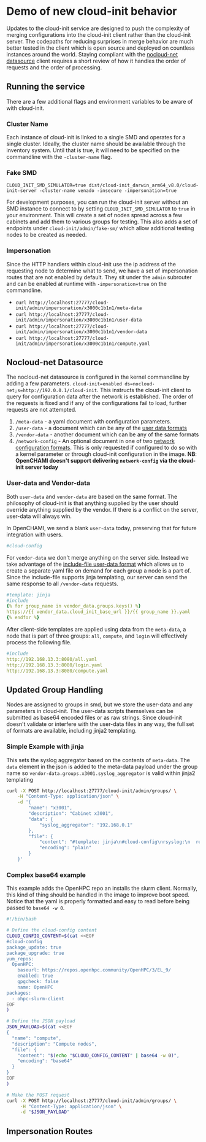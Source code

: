 # Demo of new cloud-init behavior

Updates to the cloud-init service are designed to push the complexity of merging configurations into the cloud-init client rather than the cloud-init server.  The codepaths for reducing surprises in merge behavior are much better tested in the client which is open source and deployed on countless instances around the world.  Staying compliant with the [nocloud-net datasource](https://cloudinit.readthedocs.io/en/latest/reference/datasources/nocloud.html) client requires a short review of how it handles the order of requests and the order of processing.

## Running the service

There are a few additional flags and environment variables to be aware of with cloud-init.

### Cluster Name

Each instance of cloud-init is linked to a single SMD and operates for a single cluster.  Ideally, the cluster name should be available through the inventory system.  Until that is true, it will need to be specified on the commandline with the `-cluster-name` flag.

### Fake SMD
```
CLOUD_INIT_SMD_SIMULATOR=true dist/cloud-init_darwin_arm64_v8.0/cloud-init-server -cluster-name venado -insecure -impersonation=true
```

For development purposes, you can run the cloud-init server without an SMD instance to connect to by setting `CLOUD_INIT_SMD_SIMULATOR` to `true` in your environment.  This will create a set of nodes spread across a few cabinets and add them to various groups for testing.  This also adds a set of endpoints under `cloud-init/admin/fake-sm/` which allow additional testing nodes to be created as needed.

### Impersonation

Since the HTTP handlers within cloud-init use the ip address of the requesting node to determine what to send, we have a set of impersonation routes that are not enabled by default.  They sit under the `admin` subrouter and can be enabled at runtime with `-impersonation=true` on the commandline.

* `curl http://localhost:27777/cloud-init/admin/impersonation/x3000c1b1n1/meta-data`
* `curl http://localhost:27777/cloud-init/admin/impersonation/x3000c1b1n1/user-data`
* `curl http://localhost:27777/cloud-init/admin/impersonation/x3000c1b1n1/vendor-data`
* `curl http://localhost:27777/cloud-init/admin/impersonation/x3000c1b1n1/compute.yaml`

## Nocloud-net Datasource

The nocloud-net datasource is configured in the kernel commandline by adding a few parameters. `cloud-init=enabled ds=nocloud-net;s=http://192.0.0.1/cloud-init`.  This instructs the cloud-init client to query for configuration data after the network is established.  The order of the requests is fixed and if any of the configurations fail to load, further requests are not attempted.

1. `/meta-data` - a yaml document with configuration parameters.
1. `/user-data` - a document which can be any of the [user data formats](https://cloudinit.readthedocs.io/en/latest/explanation/format.html#cloud-config-data)
1. `/vendor-data` - another document which can be any of the same formats
1. `/network-config` - An optional document in one of two [network configuration formats](https://cloudinit.readthedocs.io/en/latest/reference/network-config.html#network-config).  This is only requested if configured to do so with a kernel parameter or through cloud-init configuration in the image. __NB__: __OpenCHAMI doesn't support delivering `network-config` via the cloud-init server today__

### User-data and Vendor-data

Both `user-data` and `vendor-data` are based on the same format.  The philosophy of cloud-init is that anything supplied by the user should override anything supplied by the vendor.  If there is a conflict on the server, user-data will always win.

In OpenCHAMI, we send a blank `user-data` today, preserving that for future integration with users.

```yaml
#cloud-config
```

For `vendor-data` we don't merge anything on the server side.  Instead we take advantage of the [include-file user-data format](https://cloudinit.readthedocs.io/en/latest/explanation/format.html#include-file) which allows us to create a separate yaml file on demand for each group a node is a part of.  Since the include-file supports jinja templating, our server can send the same response to all `/vendor-data` requests.

```yaml
#template: jinja
#include
{% for group_name in vendor_data.groups.keys() %}
https://{{ vendor_data.cloud_init_base_url }}/{{ group_name }}.yaml
{% endfor %}
```

After client-side templates are applied using data from the `meta-data`, a node that is part of three groups: `all`, `compute`, and `login` will effectively process the following file.

```yaml
#include
http://192.168.13.3:8080/all.yaml
http://192.168.13.3:8080/login.yaml
http://192.168.13.3:8080/compute.yaml
```


## Updated Group Handling

Nodes are assigned to groups in smd, but we store the user-data and any parameters in cloud-init.  The user-data scripts themselves can be submitted as base64 encoded files or as raw strings. Since cloud-init doesn't validate or interfere with the user-data files in any way, the full set of formats are available, including jinja2 templating.

### Simple Example with jinja

This sets the syslog aggregator based on the contents of `meta-data`.  The `data` element in the json is added to the meta-data payload under the group name so `vendor-data.groups.x3001.syslog_aggregator` is valid within jinja2 templating

```bash
curl -X POST http://localhost:27777/cloud-init/admin/groups/ \
    -H "Content-Type: application/json" \
    -d '{
        "name": "x3001",
        "description": "Cabinet x3001",
        "data": {
            "syslog_aggregator": "192.168.0.1"
        },
        "file": {
            "content": "#template: jinja\n#cloud-config\nrsyslog:\n  remotes: {x3001: {{ vendor_data.groups[\"x3001\"].syslog_aggregator }}}\n  service_reload_command: auto\n",
            "encoding": "plain"
        }
    }'
```

### Complex base64 example

This example adds the OpenHPC repo an installs the slurm client.  Normally, this kind of thing should be handled in the image to improve boot speed.  Notice that the yaml is properly formatted and easy to read before being passed to `base64 -w 0`.

```bash
#!/bin/bash

# Define the cloud-config content
CLOUD_CONFIG_CONTENT=$(cat <<EOF
#cloud-config
package_update: true
package_upgrade: true
yum_repos:
  OpenHPC:
    baseurl: https://repos.openhpc.community/OpenHPC/3/EL_9/
    enabled: true
    gpgcheck: false
    name: OpenHPC
packages:
  - ohpc-slurm-client
EOF
)

# Define the JSON payload
JSON_PAYLOAD=$(cat <<EOF
{
  "name": "compute",
  "description": "Compute nodes",
  "file": {
    "content": "$(echo "$CLOUD_CONFIG_CONTENT" | base64 -w 0)",
    "encoding": "base64"
  }
}
EOF
)

# Make the POST request
curl -X POST http://localhost:27777/cloud-init/admin/groups/ \
     -H "Content-Type: application/json" \
     -d "$JSON_PAYLOAD"
```

## Impersonation Routes




